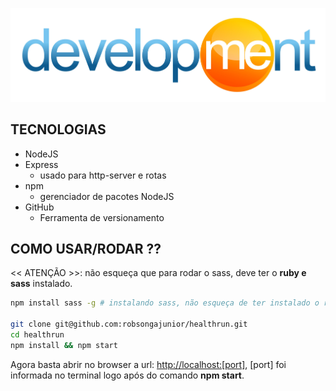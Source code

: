 <p align="center">
    <img src ="./img/development.jpg" />
</p>


## TECNOLOGIAS
- NodeJS
- Express
    - usado para http-server e rotas
- npm
    - gerenciador de pacotes NodeJS
- GitHub
    - Ferramenta de versionamento


## COMO USAR/RODAR ??
<< ATENÇÃO >>: não esqueça que para rodar o sass, deve ter o __ruby e sass__ instalado.


```bash
npm install sass -g # instalando sass, não esqueça de ter instalado o ruby

git clone git@github.com:robsongajunior/healthrun.git
cd healthrun
npm install && npm start
```

Agora basta abrir no browser a url: [http://localhost:[port]](http://localhost:[port]), [port] foi informada no terminal logo após do comando __npm start__.
